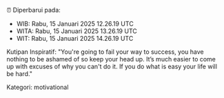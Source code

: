 ⏰ Diperbarui pada:
- WIB: Rabu, 15 Januari 2025 12.26.19 UTC
- WITA: Rabu, 15 Januari 2025 13.26.19 UTC
- WIT: Rabu, 15 Januari 2025 14.26.19 UTC

Kutipan Inspiratif:
"You're going to fail your way to success, you have nothing to be ashamed of so keep your head up. It’s much easier to come up with excuses of why you can't do it. If you do what is easy your life will be hard."


Kategori: motivational

